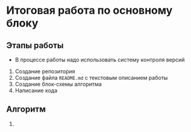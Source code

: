 # Итоговая работа по основному блоку

## Этапы работы 
* В процессе работы надо использовать систему контроля версий
1. Создание репозитория 
2. Создание файла `README.md` с текстовым описанием работы
3. Создание блок-схемы алгоритма
4. Написание кода

## Алгоритм
1. 